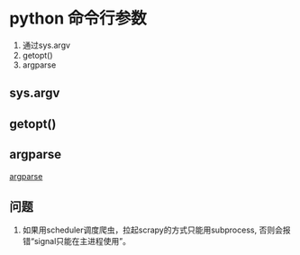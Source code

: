 <!--
 * @Author: matiastang
 * @Date: 2022-08-18 10:54:20
 * @LastEditors: matiastang
 * @LastEditTime: 2022-08-19 14:39:07
 * @FilePath: /matias-python/md/python/命令行参数.md
 * @Description: 命令行参数
-->
# python 命令行参数

1. 通过sys.argv
2. getopt()
3. argparse

## sys.argv

## getopt()

## argparse

[argparse](https://docs.python.org/zh-cn/3/library/argparse.html)

## 问题

1. 如果用scheduler调度爬虫，拉起scrapy的方式只能用subprocess, 否则会报错“signal只能在主进程使用”。